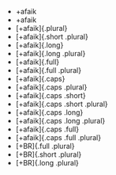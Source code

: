 -   +afaik
-   +afaik
-   [+afaik]{.plural}
-   [+afaik]{.short .plural}
-   [+afaik]{.long}
-   [+afaik]{.long .plural}
-   [+afaik]{.full}
-   [+afaik]{.full .plural}
-   [+afaik]{.caps}
-   [+afaik]{.caps .plural}
-   [+afaik]{.caps .short}
-   [+afaik]{.caps .short .plural}
-   [+afaik]{.caps .long}
-   [+afaik]{.caps .long .plural}
-   [+afaik]{.caps .full}
-   [+afaik]{.caps .full .plural}
-   [+BR]{.full .plural}
-   [+BR]{.short .plural}
-   [+BR]{.long .plural}